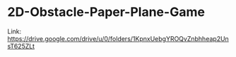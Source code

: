 # 2D-Obstacle-Paper-Plane-Game
Link:
https://drive.google.com/drive/u/0/folders/1KpnxUebgYROQvZnbhheap2UnsT625ZLt
